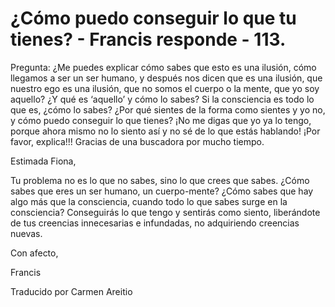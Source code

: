 # ¿Cómo puedo conseguir lo que tu tienes? - Francis responde - 113.

Pregunta: ¿Me puedes explicar cómo sabes que esto es una ilusión, cómo llegamos a ser un ser humano, y después nos dicen que es una ilusión, que nuestro ego es una ilusión, que no somos el cuerpo o la mente, que yo soy aquello? ¿Y qué es ‘aquello’ y cómo lo sabes? Si la consciencia es todo lo que es, ¿cómo lo sabes? ¿Por qué sientes de la forma como sientes y yo no, y cómo puedo conseguir lo que tienes? ¡No me digas que yo ya lo tengo, porque ahora mismo no lo siento así y no sé de lo que estás hablando! ¡Por favor, explica!!! Gracias de una buscadora por mucho tiempo.

Estimada Fiona,

Tu problema no es lo que no sabes, sino lo que crees que sabes. ¿Cómo sabes que eres un ser humano, un cuerpo-mente? ¿Cómo sabes que hay algo más que la consciencia, cuando todo lo que sabes surge en la consciencia? Conseguirás lo que tengo y sentirás como siento, liberándote de tus creencias innecesarias e infundadas, no adquiriendo creencias nuevas.

Con afecto,

Francis

Traducido por Carmen Areitio

